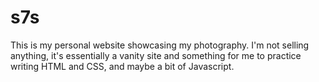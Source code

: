 # s7s
This is my personal website showcasing my photography. I'm not selling anything, it's essentially a vanity site and something for me to practice
writing HTML and CSS, and maybe a bit of Javascript.
